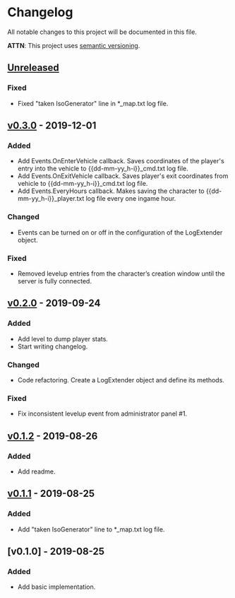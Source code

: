 # Changelog
All notable changes to this project will be documented in this file.

**ATTN**: This project uses [semantic versioning](http://semver.org/).

## [Unreleased]
### Fixed
- Fixed "taken IsoGenerator" line in *_map.txt log file.

## [v0.3.0] - 2019-12-01
### Added
- Add Events.OnEnterVehicle callback. Saves coordinates of the player's entry into the vehicle to {{dd-mm-yy_h-i}}_cmd.txt log file.
- Add Events.OnExitVehicle callback. Saves player's exit coordinates from vehicle to {{dd-mm-yy_h-i}}_cmd.txt log file.
- Add Events.EveryHours callback. Makes saving the character to {{dd-mm-yy_h-i}}_player.txt log file every one ingame hour.

### Changed
- Events can be turned on or off in the configuration of the LogExtender object.

### Fixed
- Removed levelup entries from the character’s creation window until the server is fully connected.

## [v0.2.0] - 2019-09-24
### Added
- Add level to dump player stats.
- Start writing changelog.

### Changed
- Code refactoring. Create a LogExtender object and define its methods.

### Fixed
- Fix inconsistent levelup event from administrator panel #1.

## [v0.1.2] - 2019-08-26
### Added
- Add readme.

## [v0.1.1] - 2019-08-25
### Added
- Add "taken IsoGenerator" line to *_map.txt log file.

## [v0.1.0] - 2019-08-25
### Added
- Add basic implementation.

[Unreleased]: https://github.com/game-servers/pz-mod-log-extender/compare/v0.3.0...HEAD
[v0.3.0]: https://github.com/game-servers/pz-mod-log-extender/compare/v0.2.0...v0.3.0
[v0.2.0]: https://github.com/game-servers/pz-mod-log-extender/compare/v0.1.2...v0.2.0
[v0.1.2]: https://github.com/game-servers/pz-mod-log-extender/compare/v0.1.1...v0.1.2
[v0.1.1]: https://github.com/game-servers/pz-mod-log-extender/compare/v0.1.0...v0.1.1
